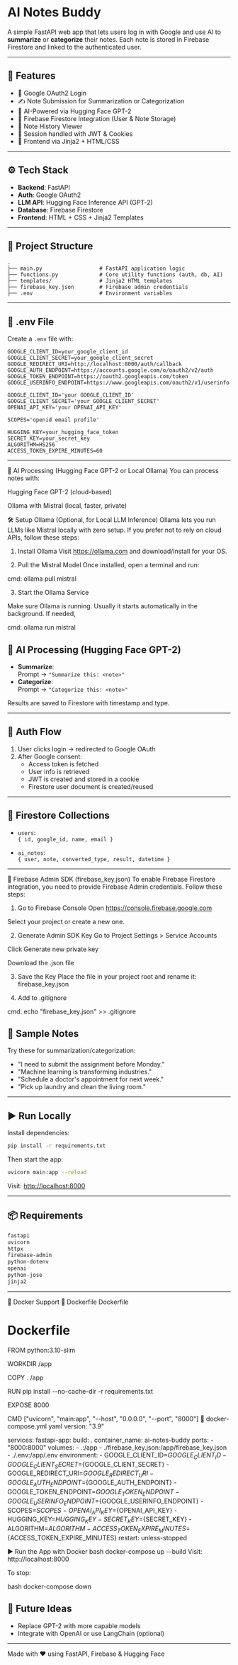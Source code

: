 # AI Notes Buddy

A simple FastAPI web app that lets users log in with Google and use AI to **summarize** or **categorize** their notes. Each note is stored in Firebase Firestore and linked to the authenticated user.

---

## 🚀 Features

- 🔐 Google OAuth2 Login
- ✍️ Note Submission for Summarization or Categorization
- 🤠 AI-Powered via Hugging Face GPT-2
- 💾 Firebase Firestore Integration (User & Note Storage)
- 📜 Note History Viewer
- 🍪 Session handled with JWT & Cookies
- 🎨 Frontend via Jinja2 + HTML/CSS

---

## ⚙️ Tech Stack

- **Backend**: FastAPI
- **Auth**: Google OAuth2
- **LLM API**: Hugging Face Inference API (GPT-2)
- **Database**: Firebase Firestore
- **Frontend**: HTML + CSS + Jinja2 Templates

---

## 📁 Project Structure

```
.
├── main.py                  # FastAPI application logic
├── functions.py             # Core utility functions (auth, db, AI)
├── templates/               # Jinja2 HTML templates
├── firebase_key.json        # Firebase admin credentials
├── .env                     # Environment variables
```

---

## 🔑 .env File

Create a `.env` file with:

```env
GOOGLE_CLIENT_ID=your_google_client_id
GOOGLE_CLIENT_SECRET=your_google_client_secret
GOOGLE_REDIRECT_URI=http://localhost:8000/auth/callback
GOOGLE_AUTH_ENDPOINT=https://accounts.google.com/o/oauth2/v2/auth
GOOGLE_TOKEN_ENDPOINT=https://oauth2.googleapis.com/token
GOOGLE_USERINFO_ENDPOINT=https://www.googleapis.com/oauth2/v1/userinfo

GOOGLE_CLIENT_ID='your GOOGLE_CLIENT_ID'
GOOGLE_CLIENT_SECRET='your GOOGLE_CLIENT_SECRET'
OPENAI_API_KEY='your OPENAI_API_KEY'

SCOPES='openid email profile'

HUGGING_KEY=your_hugging_face_token
SECRET_KEY=your_secret_key
ALGORITHM=HS256
ACCESS_TOKEN_EXPIRE_MINUTES=60
```

---

🤖 AI Processing (Hugging Face GPT-2 or Local Ollama)
You can process notes with:

Hugging Face GPT-2 (cloud-based)

Ollama with Mistral (local, faster, private)

🛠️ Setup Ollama (Optional, for Local LLM Inference)
Ollama lets you run LLMs like Mistral locally with zero setup. If you prefer not to rely on cloud APIs, follow these steps:

1. Install Ollama
Visit https://ollama.com and download/install for your OS.

2. Pull the Mistral Model
Once installed, open a terminal and run:

cmd: ollama pull mistral

3. Start the Ollama Service

Make sure Ollama is running. Usually it starts automatically in the background. If needed,

cmd: ollama run mistral
## 🤖 AI Processing (Hugging Face GPT-2)

- **Summarize**:  
  Prompt → `"Summarize this: <note>"`
- **Categorize**:  
  Prompt → `"Categorize this: <note>"`

Results are saved to Firestore with timestamp and type.

---

## 🔐 Auth Flow

1. User clicks login → redirected to Google OAuth
2. After Google consent:
   - Access token is fetched
   - User info is retrieved
   - JWT is created and stored in a cookie
   - Firestore user document is created/reused

---

## 📃 Firestore Collections

- `users`:  
  `{ id, google_id, name, email }`

- `ai_notes`:  
  `{ user, note, converted_type, result, datetime }`

---


🔑 Firebase Admin SDK (firebase_key.json)
To enable Firebase Firestore integration, you need to provide Firebase Admin credentials. Follow these steps:

1. Go to Firebase Console
Open https://console.firebase.google.com

Select your project or create a new one.

2. Generate Admin SDK Key
Go to Project Settings > Service Accounts

Click Generate new private key

Download the .json file

3. Save the Key
Place the file in your project root and rename it: firebase_key.json

4. Add to .gitignore

cmd: echo "firebase_key.json" >> .gitignore



## 📝 Sample Notes

Try these for summarization/categorization:

- "I need to submit the assignment before Monday."
- "Machine learning is transforming industries."
- "Schedule a doctor's appointment for next week."
- "Pick up laundry and clean the living room."

---

## ▶️ Run Locally

Install dependencies:

```bash
pip install -r requirements.txt
```

Then start the app:

```bash
uvicorn main:app --reload
```

Visit: [http://localhost:8000](http://localhost:8000)

---

## 📦 Requirements

```txt
fastapi
uvicorn
httpx
firebase-admin
python-dotenv
openai
python-jose
jinja2
```

---

🐳 Docker Support
🔧 Dockerfile
Dockerfile
 # Dockerfile

FROM python:3.10-slim

WORKDIR /app

COPY . /app

RUN pip install --no-cache-dir -r requirements.txt

EXPOSE 8000

CMD ["uvicorn", "main:app", "--host", "0.0.0.0", "--port", "8000"]
🧱 docker-compose.yml
yaml
 version: "3.9"

services:
  fastapi-app:
    build: .
    container_name: ai-notes-buddy
    ports:
      - "8000:8000"
    volumes:
      - .:/app
      - ./firebase_key.json:/app/firebase_key.json
      - ./.env:/app/.env
    environment:
      - GOOGLE_CLIENT_ID=${GOOGLE_CLIENT_ID}
      - GOOGLE_CLIENT_SECRET=${GOOGLE_CLIENT_SECRET}
      - GOOGLE_REDIRECT_URI=${GOOGLE_REDIRECT_URI}
      - GOOGLE_AUTH_ENDPOINT=${GOOGLE_AUTH_ENDPOINT}
      - GOOGLE_TOKEN_ENDPOINT=${GOOGLE_TOKEN_ENDPOINT}
      - GOOGLE_USERINFO_ENDPOINT=${GOOGLE_USERINFO_ENDPOINT}
      - SCOPES=${SCOPES}
      - OPENAI_API_KEY=${OPENAI_API_KEY}
      - HUGGING_KEY=${HUGGING_KEY}
      - SECRET_KEY=${SECRET_KEY}
      - ALGORITHM=${ALGORITHM}
      - ACCESS_TOKEN_EXPIRE_MINUTES=${ACCESS_TOKEN_EXPIRE_MINUTES}
    restart: unless-stopped

▶️ Run the App with Docker
bash
 docker-compose up --build
Visit: http://localhost:8000

To stop:

bash
 docker-compose down


## 🙌 Future Ideas

- Replace GPT-2 with more capable models
- Integrate with OpenAI or use LangChain (optional)

---

Made with ❤️ using FastAPI, Firebase & Hugging Face
